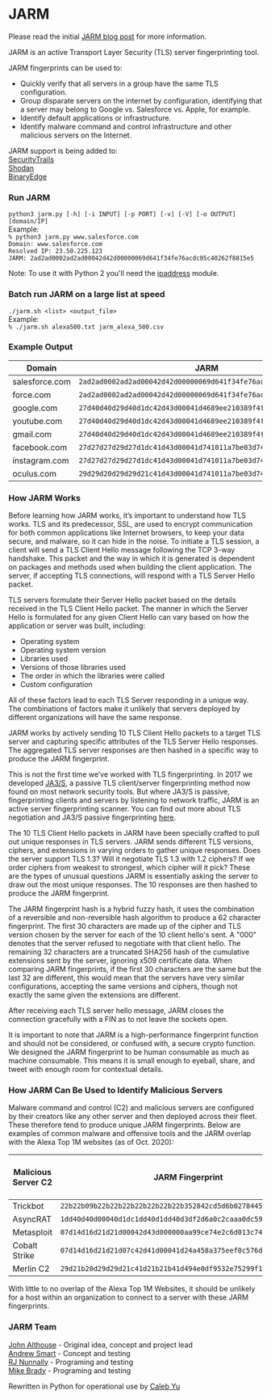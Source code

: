 # JARM  
  
Please read the initial [JARM blog post](https://engineering.salesforce.com/easily-identify-malicious-servers-on-the-internet-with-jarm-e095edac525a) for more information.
  
JARM is an active Transport Layer Security (TLS) server fingerprinting tool.  
  
JARM fingerprints can be used to:
- Quickly verify that all servers in a group have the same TLS configuration.
- Group disparate servers on the internet by configuration, identifying that a server may belong to Google vs. Salesforce vs. Apple, for example.
- Identify default applications or infrastructure.
- Identify malware command and control infrastructure and other malicious servers on the Internet.
  
JARM support is being added to:  
[SecurityTrails](https://securitytrails.com/)  
[Shodan](http://shodan.io/)  
[BinaryEdge](https://www.binaryedge.io/)  
  
### Run JARM
`python3 jarm.py [-h] [-i INPUT] [-p PORT] [-v] [-V] [-o OUTPUT] [domain/IP]`  
Example:  
`% python3 jarm.py www.salesforce.com`  
`Domain: www.salesforce.com`  
`Resolved IP: 23.50.225.123`  
`JARM: 2ad2ad0002ad2ad00042d42d00000069d641f34fe76acdc05c40262f8815e5`

Note: To use it with Python 2 you'll need the [ipaddress](https://pypi.org/project/ipaddress/) module.
  
### Batch run JARM on a large list at speed
`./jarm.sh <list> <output_file>`  
Example:  
`% ./jarm.sh alexa500.txt jarm_alexa_500.csv`  
  
### Example Output  
| Domain | JARM |
| --- | --- |
| salesforce.com | `2ad2ad0002ad2ad00042d42d00000069d641f34fe76acdc05c40262f8815e5` |
| force.com | `2ad2ad0002ad2ad00042d42d00000069d641f34fe76acdc05c40262f8815e5` |
| google.com | `27d40d40d29d40d1dc42d43d00041d4689ee210389f4f6b4b5b1b93f92252d` |
| youtube.com | `27d40d40d29d40d1dc42d43d00041d4689ee210389f4f6b4b5b1b93f92252d` |
| gmail.com | `27d40d40d29d40d1dc42d43d00041d4689ee210389f4f6b4b5b1b93f92252d` |
| facebook.com | `27d27d27d29d27d1dc41d43d00041d741011a7be03d7498e0df05581db08a9` |
| instagram.com | `27d27d27d29d27d1dc41d43d00041d741011a7be03d7498e0df05581db08a9` |
| oculus.com | `29d29d20d29d29d21c41d43d00041d741011a7be03d7498e0df05581db08a9` |  
  
### How JARM Works
  
Before learning how JARM works, it’s important to understand how TLS works. TLS and its predecessor, SSL, are used to encrypt communication for both common applications like Internet browsers, to keep your data secure, and malware, so it can hide in the noise. To initiate a TLS session, a client will send a TLS Client Hello message following the TCP 3-way handshake. This packet and the way in which it is generated is dependent on packages and methods used when building the client application. The server, if accepting TLS connections, will respond with a TLS Server Hello packet.  
  
TLS servers formulate their Server Hello packet based on the details received in the TLS Client Hello packet. The manner in which the Server Hello is formulated for any given Client Hello can vary based on how the application or server was built, including:  
- Operating system
- Operating system version
- Libraries used
- Versions of those libraries used
- The order in which the libraries were called
- Custom configuration
  
All of these factors lead to each TLS Server responding in a unique way. The combinations of factors make it unlikely that servers deployed by different organizations will have the same response.  
  
JARM works by actively sending 10 TLS Client Hello packets to a target TLS server and capturing specific attributes of the TLS Server Hello responses. The aggregated TLS server responses are then hashed in a specific way to produce the JARM fingerprint.  
  
This is not the first time we’ve worked with TLS fingerprinting. In 2017 we developed [JA3/S](https://github.com/salesforce/ja3), a passive TLS client/server fingerprinting method now found on most network security tools. But where JA3/S is passive, fingerprinting clients and servers by listening to network traffic, JARM is an active server fingerprinting scanner. You can find out more about TLS negotiation and JA3/S passive fingerprinting [here](https://engineering.salesforce.com/tls-fingerprinting-with-ja3-and-ja3s-247362855967).  
  
The 10 TLS Client Hello packets in JARM have been specially crafted to pull out unique responses in TLS servers. JARM sends different TLS versions, ciphers, and extensions in varying orders to gather unique responses. Does the server support TLS 1.3? Will it negotiate TLS 1.3 with 1.2 ciphers? If we order ciphers from weakest to strongest, which cipher will it pick? These are the types of unusual questions JARM is essentially asking the server to draw out the most unique responses. The 10 responses are then hashed to produce the JARM fingerprint.  
  
The JARM fingerprint hash is a hybrid fuzzy hash, it uses the combination of a reversible and non-reversible hash algorithm to produce a 62 character fingerprint. The first 30 characters are made up of the cipher and TLS version chosen by the server for each of the 10 client hello's sent. A "000" denotes that the server refused to negotiate with that client hello. The remaining 32 characters are a truncated SHA256 hash of the cumulative extensions sent by the server, ignoring x509 certificate data. When comparing JARM fingerprints, if the first 30 characters are the same but the last 32 are different, this would mean that the servers have very similar configurations, accepting the same versions and ciphers, though not exactly the same given the extensions are different.  
  
After receiving each TLS server hello message, JARM closes the connection gracefully with a FIN as to not leave the sockets open.   
  
It is important to note that JARM is a high-performance fingerprint function and should not be considered, or confused with, a secure crypto function. We designed the JARM fingerprint to be human consumable as much as machine consumable. This means it is small enough to eyeball, share, and tweet with enough room for contextual details.  
  
### How JARM Can Be Used to Identify Malicious Servers
  
Malware command and control (C2) and malicious servers are configured by their creators like any other server and then deployed across their fleet. These therefore tend to produce unique JARM fingerprints. Below are examples of common malware and offensive tools and the JARM overlap with the Alexa Top 1M websites (as of Oct. 2020):  
  
| Malicious Server C2 | JARM Fingerprint | Overlap with Alexa Top 1M |
| --- | --- | --- |
| Trickbot | `22b22b09b22b22b22b22b22b22b22b352842cd5d6b0278445702035e06875c` | 0 |
| AsyncRAT | `1dd40d40d00040d1dc1dd40d1dd40d3df2d6a0c2caaa0dc59908f0d3602943` | 0 |
| Metasploit | `07d14d16d21d21d00042d43d000000aa99ce74e2c6d013c745aa52b5cc042d` | 0 |
| Cobalt Strike | `07d14d16d21d21d07c42d41d00041d24a458a375eef0c576d23a7bab9a9fb1` | 0 |
| Merlin C2 | `29d21b20d29d29d21c41d21b21b41d494e0df9532e75299f15ba73156cee38` | 303 |
  
With little to no overlap of the Alexa Top 1M Websites, it should be unlikely for a host within an organization to connect to a server with these JARM fingerprints.  
  
  
### JARM Team  
[John Althouse](https://www.linkedin.com/in/johnalthouse/) - Original idea, concept and project lead  
[Andrew Smart](https://www.linkedin.com/in/andrew-smart-a3b15a2/) - Concept and testing  
[RJ Nunnally](https://www.linkedin.com/in/rjnunnally/) - Programing and testing  
[Mike Brady](https://www.linkedin.com/in/mike-brady-b5293b21/) - Programing and testing  
  
Rewritten in Python for operational use by [Caleb Yu](https://www.linkedin.com/in/caleb-yu/)
